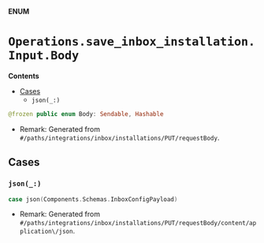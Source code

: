 **ENUM**

# `Operations.save_inbox_installation.Input.Body`

**Contents**

- [Cases](#cases)
  - `json(_:)`

```swift
@frozen public enum Body: Sendable, Hashable
```

- Remark: Generated from `#/paths/integrations/inbox/installations/PUT/requestBody`.

## Cases
### `json(_:)`

```swift
case json(Components.Schemas.InboxConfigPayload)
```

- Remark: Generated from `#/paths/integrations/inbox/installations/PUT/requestBody/content/application\/json`.
